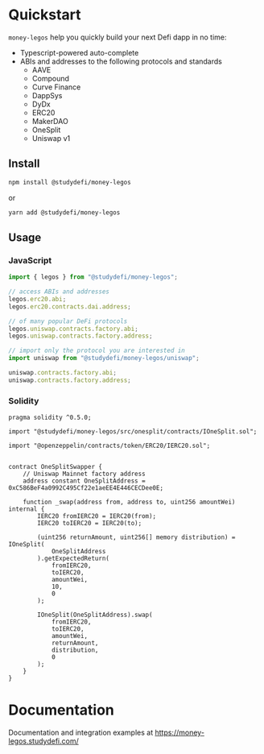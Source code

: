# Quickstart

`money-legos` help you quickly build your next Defi dapp in no time:

- Typescript-powered auto-complete
- ABIs and addresses to the following protocols and standards
  - AAVE
  - Compound
  - Curve Finance
  - DappSys
  - DyDx
  - ERC20
  - MakerDAO
  - OneSplit
  - Uniswap v1

## Install

```bash
npm install @studydefi/money-legos
```

or 

```bash
yarn add @studydefi/money-legos
```

## Usage

### JavaScript

```javascript
import { legos } from "@studydefi/money-legos";

// access ABIs and addresses
legos.erc20.abi;
legos.erc20.contracts.dai.address;

// of many popular DeFi protocols
legos.uniswap.contracts.factory.abi;
legos.uniswap.contracts.factory.address;

// import only the protocol you are interested in
import uniswap from "@studydefi/money-legos/uniswap";

uniswap.contracts.factory.abi;
uniswap.contracts.factory.address;
```

### Solidity

```solidity
pragma solidity ^0.5.0;

import "@studydefi/money-legos/src/onesplit/contracts/IOneSplit.sol";

import "@openzeppelin/contracts/token/ERC20/IERC20.sol";


contract OneSplitSwapper {
    // Uniswap Mainnet factory address
    address constant OneSplitAddress = 0xC586BeF4a0992C495Cf22e1aeEE4E446CECDee0E;

    function _swap(address from, address to, uint256 amountWei) internal {
        IERC20 fromIERC20 = IERC20(from);
        IERC20 toIERC20 = IERC20(to);

        (uint256 returnAmount, uint256[] memory distribution) = IOneSplit(
            OneSplitAddress
        ).getExpectedReturn(
            fromIERC20,
            toIERC20,
            amountWei,
            10,
            0
        );

        IOneSplit(OneSplitAddress).swap(
            fromIERC20,
            toIERC20,
            amountWei,
            returnAmount,
            distribution,
            0
        );
    }
}
```

# Documentation

Documentation and integration examples at https://money-legos.studydefi.com/
